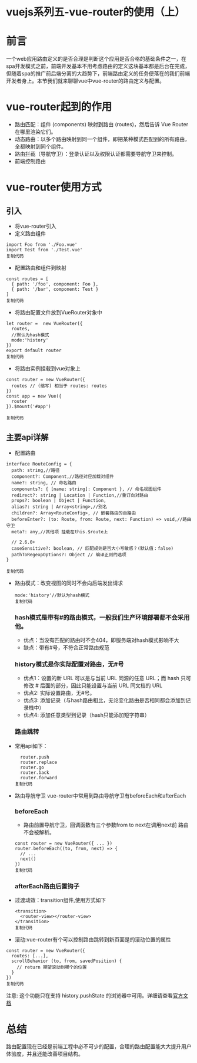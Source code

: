 # vuejs系列五-vue-router的使用（上）

# 前言

一个web应用路由定义的是否合理是判断这个应用是否合格的基础条件之一，在spa开发模式之前，前端开发基本不用考虑路由的定义这块基本都是后台在完成，但随着spa的推广前后端分离的大趋势下，前端路由定义的任务便落在的我们前端开发者身上。本节我们就来聊聊vue中vue-router的路由定义与配置。

# vue-router起到的作用

- 路由匹配：组件 (components) 映射到路由 (routes)，然后告诉 Vue Router 在哪里渲染它们。
- 动态路由：以多个路由映射到同一个组件，即把某种模式匹配到的所有路由，全都映射到同个组件。
- 路由拦截（导航守卫）：登录认证以及权限认证都需要导航守卫来控制。
- 前端控制路由

# vue-router使用方式

## 引入

- 将vue-router引入
- 定义路由组件

```
import Foo from './Foo.vue'
import Test from './Test.vue'
复制代码
```

- 配置路由和组件到映射

```
const routes = [
  { path: '/foo', component: Foo },
  { path: '/bar', component: Test }
]
复制代码
```

- 将路由配置文件放到VueRouter对象中

```
let router =  new VueRouter({
  routes,
  //默认为hash模式
  mode:'history'
})
export default router
复制代码
```

- 将路由实例挂载到vue对象上

```
const router = new VueRouter({
  routes // (缩写) 相当于 routes: routes
})
const app = new Vue({
  router
}).$mount('#app')

复制代码
```

## 主要api详解

- 配置路由

```
interface RouteConfig = {
  path: string,//路径
  component?: Component,//路径对应加载对组件
  name?: string, // 命名路由
  components?: { [name: string]: Component }, // 命名视图组件
  redirect?: string | Location | Function,//重订向对路由
  props?: boolean | Object | Function,
  alias?: string | Array<string>,//别名
  children?: Array<RouteConfig>, // 嵌套路由的自路由
  beforeEnter?: (to: Route, from: Route, next: Function) => void,//路由守卫
  meta?: any,//其他项 挂载在this.$route上

  // 2.6.0+
  caseSensitive?: boolean, // 匹配规则是否大小写敏感？(默认值：false)
  pathToRegexpOptions?: Object // 编译正则的选项
}

复制代码
```

- 路由模式：改变视图的同时不会向后端发出请求

  ```
  mode:'history'//默认为hash模式
  复制代码
  ```

  ### hash模式是带有#的路由模式，一般我们生产环境部署都不会采用他。

  - 优点：当没有匹配的路由时不会404，即服务端对hash模式影响不大
  - 缺点：带有#号，不符合正常路由规范

  ### history模式是你实际配置对路由，无#号

  - 优点1：设置的新 URL 可以是与当前 URL 同源的任意 URL；而 hash 只可修改 # 后面的部分，因此只能设置与当前 URL 同文档的 URL
  - 优点2: 实际设置路由，无#号。
  - 优点3: 添加记录（与hash路由相比，无论变化路由是否相同都会添加到记录栈中）
  - 优点4: 添加任意类型到记录（hash只能添加短字符串）

  ### 路由跳转

- 常用api如下：

  ```
    router.push
    router.replace
    router.go
    router.back
    router.forward
  复制代码
  ```

- 路由导航守卫 vue-router中常用到路由导航守卫有beforeEach和afterEach

  ### beforeEach

  - 路由前置导航守卫，回调函数有三个参数from to next在调用next前 路由不会被解析。

  ```
  const router = new VueRouter({ ... })
  router.beforeEach((to, from, next) => {
    // ...
    next()
  })
  复制代码
  ```

  ### afterEach路由后置钩子

- 过渡动效：transition组件,使用方式如下

  ```
  <transition>
    <router-view></router-view>
  </transition>
  复制代码
  ```

- 滚动:vue-router有个可以控制路由跳转到新页面是的滚动位置的属性

```
const router = new VueRouter({
  routes: [...],
  scrollBehavior (to, from, savedPosition) {
    // return 期望滚动到哪个的位置
  }
})
复制代码
```

注意: 这个功能只在支持 history.pushState 的浏览器中可用。详细请查看[官方文档](https://router.vuejs.org/zh/guide/advanced/scroll-behavior.html#异步滚动)

# 总结

路由配置现在已经是前端工程中必不可少的配置，合理的路由配置能大大提升用户体验度，并且还能改善项目结构。